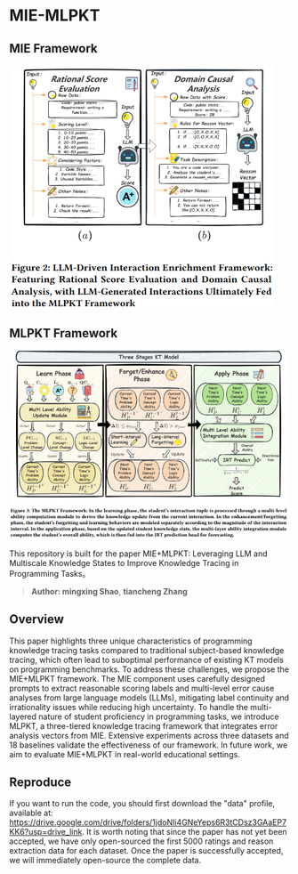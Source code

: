 # MIE-MLPKT
## MIE Framework
![MIE](MIE.png)
## MLPKT Framework
![MLPKT](MLPKT.png)

This repository is built for the paper MIE+MLPKT: Leveraging LLM and Multiscale Knowledge States to Improve Knowledge Tracing in Programming Tasks。
> **Author: mingxing Shao**, **tiancheng Zhang**
## Overview
This paper highlights three unique characteristics of programming knowledge tracing tasks compared to traditional subject-based knowledge tracing, which often lead to suboptimal performance of existing KT models on programming benchmarks. To address these challenges, we propose the MIE+MLPKT framework. The MIE component uses carefully designed prompts to extract reasonable scoring labels and multi-level error cause analyses from large language models (LLMs), mitigating label continuity and irrationality issues while reducing high uncertainty. To handle the multi-layered nature of student proficiency in programming tasks, we introduce MLPKT, a three-tiered knowledge tracing framework that integrates error analysis vectors from MIE. Extensive experiments across three datasets and 18 baselines validate the effectiveness of our framework. In future work, we aim to evaluate MIE+MLPKT in real-world educational settings.
## Reproduce
If you want to run the code, you should first download the "data" profile, available at: https://drive.google.com/drive/folders/1jdoNIi4GNeYeps6R3tCDsz3GAaEP7KK6?usp=drive_link. It is worth noting that since the paper has not yet been accepted, we have only open-sourced the first 5000 ratings and reason extraction data for each dataset. Once the paper is successfully accepted, we will immediately open-source the complete data.
